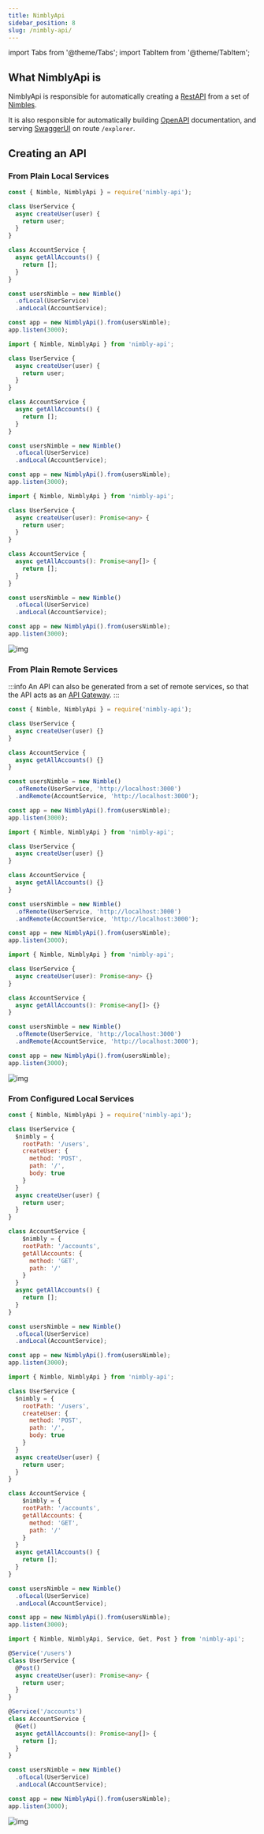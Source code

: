 ```yaml
---
title: NimblyApi
sidebar_position: 8
slug: /nimbly-api/
---
```


import Tabs from '@theme/Tabs';
import TabItem from '@theme/TabItem';

## What NimblyApi is

NimblyApi is responsible for automatically creating a [RestAPI](https://en.wikipedia.org/wiki/Representational_state_transfer) from a set of [Nimbles](nimble.md).

It is also responsible for automatically building [OpenAPI](https://www.openapis.org/) documentation, and serving [SwaggerUI](https://swagger.io/) on route `/explorer`.

## Creating an API

### From Plain Local Services

<Tabs groupId="lang">
  <TabItem value="cjs" label="CommonJS" default>

```js
const { Nimble, NimblyApi } = require('nimbly-api');

class UserService {
  async createUser(user) {
    return user;
  }
}

class AccountService {
  async getAllAccounts() {
    return [];
  }
}

const usersNimble = new Nimble()
  .ofLocal(UserService)
  .andLocal(AccountService);

const app = new NimblyApi().from(usersNimble);
app.listen(3000);
```
</TabItem>
  <TabItem value="js" label="ES modules" default>

```js
import { Nimble, NimblyApi } from 'nimbly-api';

class UserService {
  async createUser(user) {
    return user;
  }
}

class AccountService {
  async getAllAccounts() {
    return [];
  }
}

const usersNimble = new Nimble()
  .ofLocal(UserService)
  .andLocal(AccountService);

const app = new NimblyApi().from(usersNimble);
app.listen(3000);
```
</TabItem>
  <TabItem value="ts" label="TypeScript" default>

```ts
import { Nimble, NimblyApi } from 'nimbly-api';

class UserService {
  async createUser(user): Promise<any> {
    return user;
  }
}

class AccountService {
  async getAllAccounts(): Promise<any[]> {
    return [];
  }
}

const usersNimble = new Nimble()
  .ofLocal(UserService)
  .andLocal(AccountService);

const app = new NimblyApi().from(usersNimble);
app.listen(3000);
```
  </TabItem>
</Tabs>

![img](/images/plain_local.png)

### From Plain Remote Services

:::info
An API can also be generated from a set of remote services, so that the API acts as an [API Gateway](https://www.nginx.com/learn/api-gateway/).
:::

<Tabs groupId="lang">
  <TabItem value="cjs" label="CommonJS" default>

```js
const { Nimble, NimblyApi } = require('nimbly-api');

class UserService {
  async createUser(user) {}
}

class AccountService {
  async getAllAccounts() {}
}

const usersNimble = new Nimble()
  .ofRemote(UserService, 'http://localhost:3000')
  .andRemote(AccountService, 'http://localhost:3000');

const app = new NimblyApi().from(usersNimble);
app.listen(3000);
```
</TabItem>
  <TabItem value="js" label="ES modules" default>

```js
import { Nimble, NimblyApi } from 'nimbly-api';

class UserService {
  async createUser(user) {}
}

class AccountService {
  async getAllAccounts() {}
}

const usersNimble = new Nimble()
  .ofRemote(UserService, 'http://localhost:3000')
  .andRemote(AccountService, 'http://localhost:3000');

const app = new NimblyApi().from(usersNimble);
app.listen(3000);
```
</TabItem>
  <TabItem value="ts" label="TypeScript" default>

```ts
import { Nimble, NimblyApi } from 'nimbly-api';

class UserService {
  async createUser(user): Promise<any> {}
}

class AccountService {
  async getAllAccounts(): Promise<any[]> {}
}

const usersNimble = new Nimble()
  .ofRemote(UserService, 'http://localhost:3000')
  .andRemote(AccountService, 'http://localhost:3000');

const app = new NimblyApi().from(usersNimble);
app.listen(3000);
```
  </TabItem>
</Tabs>

![img](/images/plain_local.png)

### From Configured Local Services

<Tabs groupId="lang">
  <TabItem value="cjs" label="CommonJS" default>

```js
const { Nimble, NimblyApi } = require('nimbly-api');

class UserService {
  $nimbly = {
    rootPath: '/users',
    createUser: {
      method: 'POST',
      path: '/',
      body: true
    }
  }
  async createUser(user) {
    return user;
  }
}

class AccountService {
    $nimbly = {
    rootPath: '/accounts',
    getAllAccounts: {
      method: 'GET',
      path: '/'
    }
  }
  async getAllAccounts() {
    return [];
  }
}

const usersNimble = new Nimble()
  .ofLocal(UserService)
  .andLocal(AccountService);

const app = new NimblyApi().from(usersNimble);
app.listen(3000);
```
</TabItem>
  <TabItem value="js" label="ES modules" default>

```js
import { Nimble, NimblyApi } from 'nimbly-api';

class UserService {
  $nimbly = {
    rootPath: '/users',
    createUser: {
      method: 'POST',
      path: '/',
      body: true
    }
  }
  async createUser(user) {
    return user;
  }
}

class AccountService {
    $nimbly = {
    rootPath: '/accounts',
    getAllAccounts: {
      method: 'GET',
      path: '/'
    }
  }
  async getAllAccounts() {
    return [];
  }
}

const usersNimble = new Nimble()
  .ofLocal(UserService)
  .andLocal(AccountService);

const app = new NimblyApi().from(usersNimble);
app.listen(3000);
```
</TabItem>
  <TabItem value="ts" label="TypeScript" default>

```ts
import { Nimble, NimblyApi, Service, Get, Post } from 'nimbly-api';

@Service('/users')
class UserService {
  @Post()
  async createUser(user): Promise<any> {
    return user;
  }
}

@Service('/accounts')
class AccountService {
  @Get()
  async getAllAccounts(): Promise<any[]> {
    return [];
  }
}

const usersNimble = new Nimble()
  .ofLocal(UserService)
  .andLocal(AccountService);

const app = new NimblyApi().from(usersNimble);
app.listen(3000);
```
  </TabItem>
</Tabs>

![img](/images/configured_local.png)